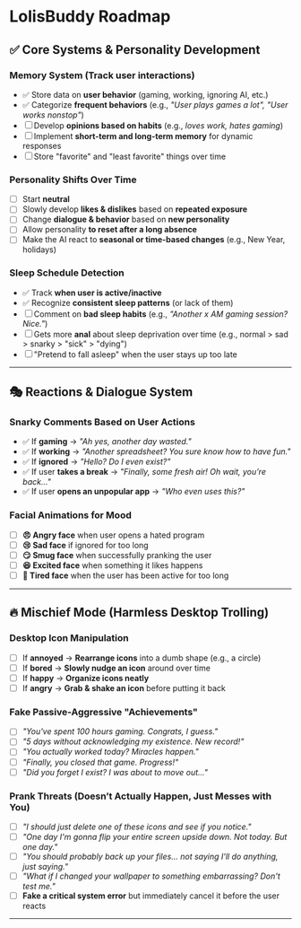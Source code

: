 # LolisBuddy Roadmap

## ✅ Core Systems & Personality Development

### Memory System (Track user interactions)
- ✅ Store data on **user behavior** (gaming, working, ignoring AI, etc.)
- ✅ Categorize **frequent behaviors** (e.g., *"User plays games a lot", "User works nonstop"*)
- ☐ Develop **opinions based on habits** (e.g., *loves work, hates gaming*)
- ☐ Implement **short-term and long-term memory** for dynamic responses
- ☐ Store "favorite" and "least favorite" things over time

### Personality Shifts Over Time
- ☐ Start **neutral**
- ☐ Slowly develop **likes & dislikes** based on **repeated exposure**
- ☐ Change **dialogue & behavior** based on **new personality**
- ☐ Allow personality **to reset after a long absence**
- ☐ Make the AI react to **seasonal or time-based changes** (e.g., New Year, holidays)

### Sleep Schedule Detection
- ✅ Track **when user is active/inactive**
- ✅ Recognize **consistent sleep patterns** (or lack of them)
- ☐ Comment on **bad sleep habits** (e.g., *"Another x AM gaming session? Nice."*)
- ☐ Gets more **anal** about sleep deprivation over time (e.g., normal > sad > snarky > "sick" > "dying")
- ☐ "Pretend to fall asleep" when the user stays up too late

---

## 🎭 Reactions & Dialogue System

### Snarky Comments Based on User Actions
- ✅ If **gaming** → *"Ah yes, another day wasted."*
- ✅ If **working** → *"Another spreadsheet? You sure know how to have fun."*
- ✅ If **ignored** → *"Hello? Do I even exist?"*
- ✅ If user **takes a break** → *"Finally, some fresh air! Oh wait, you’re back..."*
- ✅ If user **opens an unpopular app** → *"Who even uses this?"*

### Facial Animations for Mood
- ☐ **😠 Angry face** when user opens a hated program
- ☐ **😢 Sad face** if ignored for too long
- ☐ **😏 Smug face** when successfully pranking the user
- ☐ **😆 Excited face** when something it likes happens
- ☐ **🥱 Tired face** when the user has been active for too long

---

## 🔥 Mischief Mode (Harmless Desktop Trolling)

### Desktop Icon Manipulation
- ☐ If **annoyed** → **Rearrange icons** into a dumb shape (e.g., a circle)
- ☐ If **bored** → **Slowly nudge an icon** around over time
- ☐ If **happy** → **Organize icons neatly**
- ☐ If **angry** → **Grab & shake an icon** before putting it back

### Fake Passive-Aggressive "Achievements"
- ☐ *"You've spent 100 hours gaming. Congrats, I guess."*
- ☐ *"5 days without acknowledging my existence. New record!"*
- ☐ *"You actually worked today? Miracles happen."*
- ☐ *"Finally, you closed that game. Progress!"*
- ☐ *"Did you forget I exist? I was about to move out..."*

### Prank Threats (Doesn’t Actually Happen, Just Messes with You)
- ☐ *"I should just delete one of these icons and see if you notice."*
- ☐ *"One day I'm gonna flip your entire screen upside down. Not today. But one day."*
- ☐ *"You should probably back up your files… not saying I'll do anything, just saying."*
- ☐ *"What if I changed your wallpaper to something *embarrassing*? Don't test me."*
- ☐ **Fake a critical system error** but immediately cancel it before the user reacts

---
